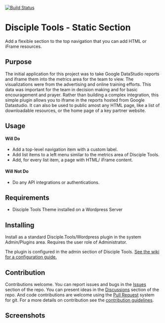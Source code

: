[![Build Status](https://travis-ci.com/DiscipleTools/disciple-tools-static-section.svg?branch=master)](https://travis-ci.com/DiscipleTools/disciple-tools-static-section.svg?branch=master)

# Disciple Tools - Static Section

Add a flexible section to the top navigation that you can add HTML or iFrame resources.

## Purpose

The initial application for this project was to take Google DataStudio reports
and iframe them into the metrics area for the team to view. The visualizations were from
the advertising and online training efforts. This data was important for the team in decision making
and for basic encouragement and prayer. Rather than building a complex integration, this simple
plugin allows you to iframe in the reports hosted from Google Datastudio. It can also be used to
public amost any HTML page, like a list of downloadable resources, or the home page of a key partner
website.

## Usage

#### Will Do

- Add a top-level navigation item with a custom label.
- Add list items to a left menu similar to the metrics area of Disciple Tools.
- Add, for every list item, a page with HTML/ iFrame content.

#### Will Not Do

- Do any API integrations or authentications.

## Requirements

- Disciple Tools Theme installed on a Wordpress Server

## Installing

Install as a standard Disciple.Tools/Wordpress plugin in the system Admin/Plugins area. Requires the user role of Administrator.

The plugin is configured in the admin section of Disciple Tools. [See the wiki for a configuration guide.](https://github.com/DiscipleTools/disciple-tools-static-section/wiki)

## Contribution

Contributions welcome. You can report issues and bugs in the
[Issues](https://github.com/DiscipleTools/disciple-tools-static-section/issues) section of the repo. You can present ideas
in the [Discussions](https://github.com/DiscipleTools/disciple-tools-static-section/discussions) section of the repo. And
code contributions are welcome using the [Pull Request](https://github.com/DiscipleTools/disciple-tools-static-section/pulls)
system for git. For a more details on contribution see the
[contribution guidelines](https://github.com/DiscipleTools/disciple-tools-static-section/blob/master/CONTRIBUTING.md).


## Screenshots





